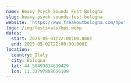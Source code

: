 ```yaml
---
name: Heavy Psych Sounds Fest Bologna
slug: heavy-psych-sounds-fest-bologna
website: 'https://www.freakoutbologna.com/hps'
logo: /img/festivals/hps.webp
dates:
  start: 2025-05-01T22:00:00.000Z
  end: 2025-05-02T22:00:00.000Z
location:
  country: Italy
  city: Bologna
  lat: 44.50493834639429
  lon: 11.32797808656109
---
```



